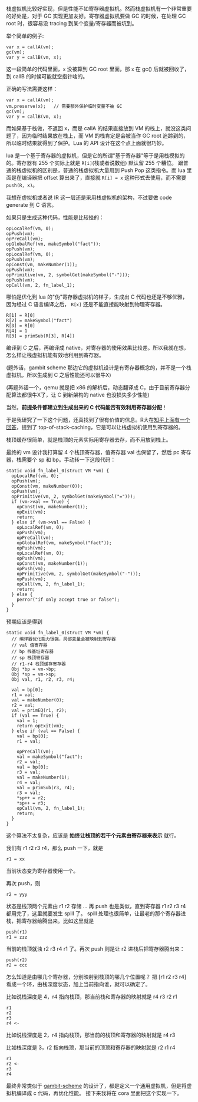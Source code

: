 

栈虚拟机比较好实现，但是性能不如寄存器虚拟机。然而栈虚拟机有一个非常重要的好处是，对于 GC 实现更加友好。寄存器虚拟机要做 GC 的时候，在处理 GC root 时，很容易没 tracing 到某个变量/寄存器而被坑到。

举个简单的例子:

```
var x = callA(vm);
gc(vm);
var y = callB(vm, x);
```
这一段简单的代码里面，`x` 没被算到 GC root 里面，那 `x` 在 gc() 后就被回收了，到 callB 的时候可能就空指针啥的。

正确的写法需要这样：

```
var x = callA(vm);
vm.preserve(x);   // 需要额外保护临时变量不被 GC
gc(vm);
var y = callB(vm, x);
```

而如果基于栈做，不返回 x，而是 callA 的结果直接放到 VM 的栈上，就没这类问题了，因为临时结果放在栈上，而 VM 的栈肯定是会被当作 GC root 追踪到的，所以临时结果就得到了保护。Lua 的 API 设计在这个点上面就很巧妙。


lua 是一个基于寄存器的虚拟机，但是它的所谓"基于寄存器"等于是用栈模拟的的。寄存器有 255 个实际上就是 `R[i]`(栈或者说数组) 默认留 255 个糟位。
跟普通的栈虚拟机的区别是，普通的栈虚拟机大量用到 Push Pop 这类指令。而 lua 里面是在编译器把 offset 算出来了，直接就 `R[i] = x` 这种形式去使用，而不需要 `push(R, x)`。

我想在虚拟机或者说 IR 这一层还是采用栈虚拟机的架构，不过要做 code generate 到 C 语言。

如果只是生成这种代码，性能是比较挫的：

```
opLocalRef(vm, 0);
opPush(vm);
opPreCall(vm);
opGlobalRef(vm, makeSymbol("fact"));
opPush(vm);
opLocalRef(vm, 0);
opPush(vm);
opConst(vm, makeNumber(1));
opPush(vm);
opPrimitive(vm, 2, symbolGet(makeSymbol("-")));
opPush(vm);
opCall(vm, 2, fn_label_1);
```

哪怕是优化到 lua 的"伪"寄存器虚拟机的样子，生成出 C 代码也还是不够优雅，因为经过 C 语言编译之后， `R[x]` 还是不能直接能映射到物理寄存器。

```
R[1] = R[0]
R[2] = makeSymbol("fact")
R[3] = R[0]
R[4] = 1
R[3] = primSub(R[3], R[4])
```

编译到 C 之后，再编译成 native，对寄存器的使用效果比较差。所以我就在想，怎么样让栈虚拟机能有效地利用到寄存器。

(题外话，gambit scheme 那边它的虚拟机设计是有寄存器概念的，并不是一个栈虚拟机，所以生成到 C 之后性能还可以很牛X)

(再题外话一个，qemu 就是把 x86 的解析后，动态翻译成 C，由于目前寄存器分配算法都很牛X了，让 C 到新架构的 native 也没损失多少性能)

当然，**前提条件都建立到生成出来的 C 代码能否有效利用寄存器分配**！

于是我研究了一下这个问题，还真找到了很有价值的信息。R大在[知乎上面有一个回答](https://www.zhihu.com/question/29355187/answer/51935409)，提到了 top-of-stack-caching，它是可以让栈虚拟机使用到寄存器的。

栈顶缓存很简单，就是栈顶的元素实际用寄存器去存，而不用放到栈上。

最终的 vm 设计我打算留 4 个栈顶寄存器，值寄存器 val 也保留了，然后 pc 寄存器，栈需要个 sp 和 bp。手动转一下这段代码：

```
static void fn_label_0(struct VM *vm) {
  opLocalRef(vm, 0);
  opPush(vm);
  opConst(vm, makeNumber(0));
  opPush(vm);
  opPrimitive(vm, 2, symbolGet(makeSymbol("=")));
  if (vm->val == True) {
    opConst(vm, makeNumber(1));
    opExit(vm);
    return;
  } else if (vm->val == False) {
    opLocalRef(vm, 0);
    opPush(vm);
    opPreCall(vm);
    opGlobalRef(vm, makeSymbol("fact"));
    opPush(vm);
    opLocalRef(vm, 0);
    opPush(vm);
    opConst(vm, makeNumber(1));
    opPush(vm);
    opPrimitive(vm, 2, symbolGet(makeSymbol("-")));
    opPush(vm);
    opCall(vm, 2, fn_label_1);
    return;
  } else {
    perror("if only accept true or false");
  }
}
```

预期应该是得到


```
static void fn_label_0(struct VM *vm) {
  // 编译器优化能力很强，局部变量会被映射到寄存器
  // val 值寄存器
  // bp 栈基址寄存器
  // sp 栈顶寄存器
  // r1-r4 栈顶缓存寄存器
  Obj *bp = vm->bp;
  Obj *sp = vm->sp;
  Obj val, r1, r2, r3, r4;
  
  val = bp[0];
  r1 = val;
  val = makeNumber(0);
  r2 = val;
  val = primEQ(r1, r2);
  if (val == True) {
	val = 1;
    return opExit(vm);
  } else if (val == False) {
    val = bp[0];
	r1 = val;

    opPreCall(vm);
	val = makeSymbol("fact");
	r2 = val;
	val = bp[0];
	r3 = val;
	val = makeNumber(1);
	r4 = val;
	val = primSub(r3, r4);
	r3 = val;
	*sp++ = r2;
	*sp++ = r3;
    opCall(vm, 2, fn_label_1);
    return;
  }
}
```

这个算法不太复杂，应该是 **始终让栈顶的若干个元素由寄存器来表示** 就行。

我们有 r1 r2 r3 r4，那么 push 一下，就是 

```
r1 = xx
```

当前状态变为寄存器使用一个。

再次 push，则

```
r2 = yyy
```

状态是栈顶两个元素由 r1 r2 存储 ... 再 push 也是类似，直到寄存器 r1 r2 r3 r4 都用完了，这里就要发生 spill 了。
spill 处理也很简单，让最老的那个寄存器进栈，把寄存器给腾出来。比如这里就是

```
push(r1)
r1 = zzz
```

当前的栈顶就浊 r2 r3 r4 r1 了。再次 push 则是让 r2 进栈后把寄存器腾出来：

```
push(r2)
r2 = ccc
```

怎么知道是由哪几个寄存器，分别映射到栈顶的哪几个位置呢？ 把 [r1 r2 r3 r4] 看成一个环，由栈深度状态，加上当前指向谁，就可以确定了。

比如说栈深度是 4，r4 指向栈顶，那当前栈和寄存器的映射就是 r4 r3 r2 r1

```
r1
r2
r3
r4 <-
```

比如说栈深度是 2，r4 指向栈顶，那当前的栈顶和寄存器的映射就是 r4 r3

比如栈深度是 3，r2 指向栈顶，那当前的顶顶和寄存器的映射就是 r2 r1 r4

```
r1
r2 <-
r3
r4
```

最终非常类似于 [gambit-scheme](https://gambitscheme.org/) 的设计了，都是定义一个通用虚拟机，但是将虚拟机编译成 c 代码，再优化性能。
接下来我将在 cora 里面把这个实现一下。
